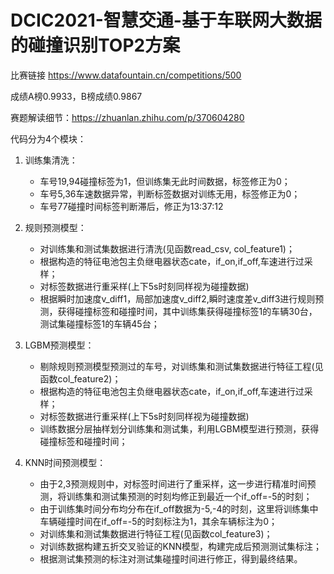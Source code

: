 # DCIC2021-智慧交通-基于车联网大数据的碰撞识别TOP2方案
比赛链接 https://www.datafountain.cn/competitions/500

成绩A榜0.9933，B榜成绩0.9867

赛题解读细节：https://zhuanlan.zhihu.com/p/370604280

代码分为4个模块：

1. 训练集清洗：
   - 车号19,94碰撞标签为1，但训练集无此时间数据，标签修正为0；
   - 车号5,36车速数据异常，判断标签数据对训练无用，标签修正为0；
   - 车号77碰撞时间标签判断滞后，修正为13:37:12
   
2. 规则预测模型：
   - 对训练集和测试集数据进行清洗(见函数read_csv, col_feature1)；
   - 根据构造的特征电池包主负继电器状态cate，if_on,if_off,车速进行过采样；
   - 对标签数据进行重采样(上下5s时刻同样视为碰撞数据)
   - 根据瞬时加速度v_diff1，局部加速度v_diff2,瞬时速度差v_diff3进行规则预测，获得碰撞标签和碰撞时间，其中训练集获得碰撞标签1的车辆30台，测试集碰撞标签1的车辆45台；
     
3. LGBM预测模型：
   - 剔除规则预测模型预测过的车号，对训练集和测试集数据进行特征工程(见函数col_feature2)；
   - 根据构造的特征电池包主负继电器状态cate，if_on,if_off,车速进行过采样；
   - 对标签数据进行重采样(上下5s时刻同样视为碰撞数据)
   - 训练数据分层抽样划分训练集和测试集，利用LGBM模型进行预测，获得碰撞标签和碰撞时间；
   
4. KNN时间预测模型：
   - 由于2,3预测规则中，对标签时间进行了重采样，这一步进行精准时间预测，将训练集和测试集预测的时刻均修正到最近一个if_off=-5的时刻；
   - 由于训练集时间分布均分布在if_off数据为-5,-4的时刻，这里将训练集中车辆碰撞时间在if_off=-5的时刻标注为1，其余车辆标注为0；
   - 对训练集和测试集数据进行特征工程(见函数col_feature3)；
   - 对训练数据构建五折交叉验证的KNN模型，构建完成后预测测试集标注；
   - 根据测试集预测的标注对测试集碰撞时间进行修正，得到最终结果。
